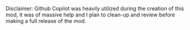 Disclaimer: Github Copilot was heavily utilized during the creation of this mod, it was of massive help and I plan to clean-up and review before making a full release of the mod.
